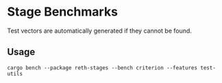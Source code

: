 # Stage Benchmarks

Test vectors are automatically generated if they cannot be found.

## Usage
```
cargo bench --package reth-stages --bench criterion --features test-utils
```